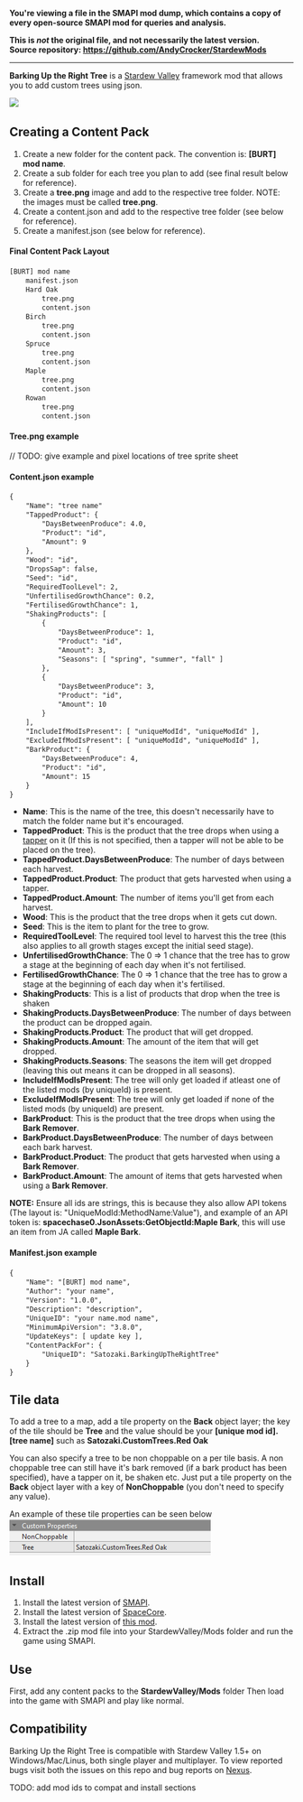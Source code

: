 **You're viewing a file in the SMAPI mod dump, which contains a copy of every open-source SMAPI mod
for queries and analysis.**

**This is _not_ the original file, and not necessarily the latest version.**  
**Source repository: https://github.com/AndyCrocker/StardewMods**

----

**Barking Up the Right Tree** is a [Stardew Valley](http://stardewvalley.net/) framework mod that allows you to add custom trees using json.

![](pics/barkinguptherighttree.png)

## Creating a Content Pack
1. Create a new folder for the content pack. The convention is: **[BURT] mod name**.
2. Create a sub folder for each tree you plan to add (see final result below for reference).
3. Create a **tree.png** image and add to the respective tree folder. NOTE: the images must be called **tree.png**.
4. Create a content.json and add to the respective tree folder (see below for reference). 
5. Create a manifest.json (see below for reference).

#### Final Content Pack Layout
    [BURT] mod name
        manifest.json
        Hard Oak
            tree.png
            content.json
        Birch
            tree.png
            content.json
        Spruce
            tree.png
            content.json
        Maple
            tree.png
            content.json
        Rowan
            tree.png
            content.json

#### Tree.png example
// TODO: give example and pixel locations of tree sprite sheet

#### Content.json example
    {
        "Name": "tree name"
        "TappedProduct": {
            "DaysBetweenProduce": 4.0,
            "Product": "id",
            "Amount": 9
        },
        "Wood": "id",
	    "DropsSap": false,
        "Seed": "id",
        "RequiredToolLevel": 2,
        "UnfertilisedGrowthChance": 0.2,
        "FertilisedGrowthChance": 1,
        "ShakingProducts": [
            {
                "DaysBetweenProduce": 1,
                "Product": "id",
                "Amount": 3,
                "Seasons": [ "spring", "summer", "fall" ]
            },
            {
                "DaysBetweenProduce": 3,
                "Product": "id",
                "Amount": 10
            }
        ],
        "IncludeIfModIsPresent": [ "uniqueModId", "uniqueModId" ],
        "ExcludeIfModIsPresent": [ "uniqueModId", "uniqueModId" ],
        "BarkProduct": {
            "DaysBetweenProduce": 4,
            "Product": "id",
            "Amount": 15
        }
    }

* **Name**: This is the name of the tree, this doesn't necessarily have to match the folder name but it's encouraged.
* **TappedProduct**: This is the product that the tree drops when using a [tapper](https://stardewvalleywiki.com/Tapper) on it (If this is not specified, then a tapper will not be able to be placed on the tree).
* **TappedProduct.DaysBetweenProduce**: The number of days between each harvest.
* **TappedProduct.Product**: The product that gets harvested when using a tapper.
* **TappedProduct.Amount**: The number of items you'll get from each harvest.
* **Wood**: This is the product that the tree drops when it gets cut down.
* **Seed**: This is the item to plant for the tree to grow.
* **RequiredToolLevel**: The required tool level to harvest this the tree (this also applies to all growth stages except the initial seed stage).
* **UnfertilisedGrowthChance**: The 0 => 1 chance that the tree has to grow a stage at the beginning of each day when it's not fertilised.
* **FertilisedGrowthChance**: The 0 => 1 chance that the tree has to grow a stage at the beginning of each day when it's fertilised.
* **ShakingProducts**: This is a list of products that drop when the tree is shaken
* **ShakingProducts.DaysBetweenProduce**: The number of days between the product can be dropped again.
* **ShakingProducts.Product**: The product that will get dropped.
* **ShakingProducts.Amount**: The amount of the item that will get dropped.
* **ShakingProducts.Seasons**: The seasons the item will get dropped (leaving this out means it can be dropped in all seasons).
* **IncludeIfModIsPresent**: The tree will only get loaded if atleast one of the listed mods (by uniqueId) is present.
* **ExcludeIfModIsPresent**: The tree will only get loaded if none of the listed mods (by uniqueId) are present.
* **BarkProduct**: This is the product that the tree drops when using the **Bark Remover**.
* **BarkProduct.DaysBetweenProduce**: The number of days between each bark harvest.
* **BarkProduct.Product**: The product that gets harvested when using a **Bark Remover**.
* **BarkProduct.Amount**: The amount of items that gets harvested when using a **Bark Remover**.

**NOTE:** Ensure all ids are strings, this is because they also allow API tokens (The layout is: "UniqueModId:MethodName:Value"), and example of an API token is: **spacechase0.JsonAssets:GetObjectId:Maple Bark**, this will use an item from JA called **Maple Bark**.

#### Manifest.json example
    {
        "Name": "[BURT] mod name",
        "Author": "your name",
        "Version": "1.0.0",
        "Description": "description",
        "UniqueID": "your name.mod name",
        "MinimumApiVersion": "3.8.0",
        "UpdateKeys": [ update key ],
        "ContentPackFor": {
            "UniqueID": "Satozaki.BarkingUpTheRightTree"
        }
    }

## Tile data
To add a tree to a map, add a tile property on the **Back** object layer; the key of the tile should be **Tree** and the value should be your **[unique mod id].[tree name]** such as **Satozaki.CustomTrees.Red Oak**

You can also specify a tree to be non choppable on a per tile basis. A non choppable tree can still have it's bark removed (if a bark product has been specified), have a tapper on it, be shaken etc. Just put a tile property on the **Back** object layer with a key of **NonChoppable** (you don't need to specify any value).

An example of these tile properties can be seen below  
![](pics/tiledataexample.png)

## Install
1. Install the latest version of [SMAPI](https://www.nexusmods.com/stardewvalley/mods/2400).
2. Install the latest version of [SpaceCore](https://www.nexusmods.com/stardewvalley/mods/1348).
3. Install the latest version of [this mod](https://www.nexusmods.com/stardewvalley/mods/).
4. Extract the .zip mod file into your StardewValley/Mods folder and run the game using SMAPI.

## Use
First, add any content packs to the **StardewValley/Mods** folder 
Then load into the game with SMAPI and play like normal.

## Compatibility
Barking Up the Right Tree is compatible with Stardew Valley 1.5+ on Windows/Mac/Linus, both single player and multiplayer. To view reported bugs visit both the issues on this repo and bug reports on [Nexus](https://www.nexusmods.com/stardewvalley/mods/?tab=bugs).

TODO: add mod ids to compat and install sections